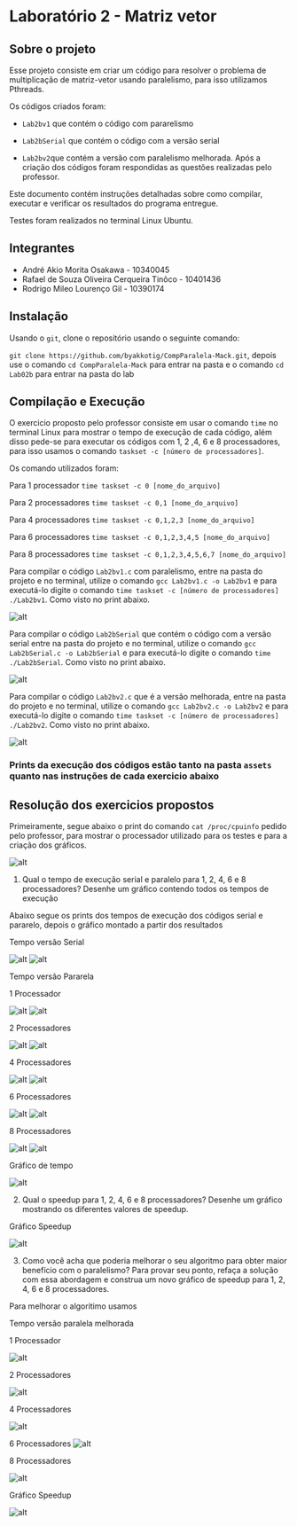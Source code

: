# Laboratório 2 - Matriz vetor

## Sobre o projeto

Esse projeto consiste em criar um código para resolver o problema de multiplicação de matriz-vetor usando paralelismo, para isso utilizamos Pthreads. 

Os códigos criados foram: 

- `Lab2bv1` que contém o código com pararelismo 

- `Lab2bSerial` que contém o código com a versão serial 

- `Lab2bv2`que contém a versão com paralelismo melhorada. Após a criação dos códigos foram respondidas as questões realizadas pelo professor.

Este documento contém instruções detalhadas sobre como compilar, executar e verificar os resultados do programa entregue.

Testes foram realizados no terminal Linux Ubuntu.

## Integrantes

- André Akio Morita Osakawa - 10340045
- Rafael de Souza Oliveira Cerqueira Tinôco - 10401436
- Rodrigo Mileo Lourenço Gil - 10390174

## Instalação

Usando o `git`, clone o repositório usando o seguinte comando:

`git clone https://github.com/byakkotig/CompParalela-Mack.git`, depois use o comando `cd CompParalela-Mack` para entrar na pasta e o comando `cd Lab02b` para entrar na pasta do lab

## Compilação e Execução

O exercicio proposto pelo professor consiste em usar o comando `time` no terminal Linux para mostrar o tempo de execução de cada código, além disso pede-se para executar os códigos com 1, 2 ,4, 6 e 8 processadores, para isso usamos o comando `taskset -c [número de processadores]`.

Os comando utilizados foram: 

Para 1 processador `time taskset -c 0 [nome_do_arquivo]` 

Para 2 processadores `time taskset -c 0,1 [nome_do_arquivo]`

Para 4 processadores `time taskset -c 0,1,2,3 [nome_do_arquivo]`

Para 6 processadores `time taskset -c 0,1,2,3,4,5 [nome_do_arquivo]`

Para 8 processadores `time taskset -c 0,1,2,3,4,5,6,7 [nome_do_arquivo]`


Para compilar o código `Lab2bv1.c` com paralelismo, entre na pasta do projeto e no terminal, utilize o comando `gcc Lab2bv1.c -o Lab2bv1` e para executá-lo digite o comando `time taskset -c [número de processadores] ./Lab2bv1`. Como visto no print abaixo.

![alt](/Lab02b/assets/compilacao1.png)

Para compilar o código `Lab2bSerial` que contém o código com a versão serial entre na pasta do projeto e no terminal, utilize o comando `gcc Lab2bSerial.c -o Lab2bSerial` e para executá-lo digite o comando `time ./Lab2bSerial`. Como visto no print abaixo.

![alt](/Lab02/assets/compilacao2.png)

Para compilar o código `Lab2bv2.c` que é a versão melhorada, entre na pasta do projeto e no terminal, utilize o comando `gcc Lab2bv2.c -o Lab2bv2` e para executá-lo digite o comando `time taskset -c [número de processadores] ./Lab2bv2`. Como visto no print abaixo.

![alt](/Lab02b/assets/compilacao3.png)

### Prints da execução dos códigos estão tanto na pasta `assets` quanto nas instruções de cada exercicio abaixo

## Resolução dos exercicios propostos

Primeiramente, segue abaixo o print do comando `cat /proc/cpuinfo` pedido pelo professor, para mostrar o processador utilizado para os testes e para a criação dos gráficos.

![alt](/Lab02b/assets/processador.png)


1. Qual o tempo de execução serial e paralelo para 1, 2, 4, 6 e 8 processadores? Desenhe um gráfico contendo todos os tempos de execução

Abaixo segue os prints dos tempos de execução dos códigos serial e pararelo, depois o gráfico montado a partir dos resultados

 Tempo versão Serial

![alt](/Lab02b/assets/serial.png)
![alt](/Lab02b/assets/serial2.png)


Tempo versão Pararela

1 Processador

![alt](/Lab02b/assets/par1p1.png)
![alt](/Lab02b/assets/par1p2.png)

2 Processadores

![alt](/Lab02b/assets/par2p1.png)
![alt](/Lab02b/assets/par2p2.png)

4 Processadores

![alt](/Lab02b/assets/par4p1.png)
![alt](/Lab02b/assets/par4p2.png)

6 Processadores

![alt](/Lab02b/assets/par6p1.png)
![alt](/Lab02b/assets/par6p2.png)


8 Processadores

![alt](/Lab02b/assets/par8p1.png)
![alt](/Lab02b/assets/par8p2.png)


Gráfico de tempo

![alt](/Lab02b/assets/graf1.png)

2. Qual o speedup para 1, 2, 4, 6 e 8 processadores? Desenhe um gráfico mostrando os diferentes valores de speedup.

Gráfico Speedup


![alt](/Lab02b/assets/graf2.png)

3. Como você acha que poderia melhorar o seu algoritmo para obter maior benefício com o paralelismo? Para provar seu ponto, refaça a solução com essa abordagem e construa um novo gráfico de speedup para 1, 2, 4, 6 e 8 processadores.

Para melhorar o algoritimo usamos 

Tempo versão paralela melhorada

1 Processador

![alt](/Lab02b/assets/par-mel1.png)

2 Processadores

![alt](/Lab02b/assets/par-mel2.png)

4 Processadores

![alt](/Lab02b/assets/par-mel4.png)

6 Processadores
![alt](/Lab02b/assets/par-mel6.png)

8 Processadores

![alt](/Lab02b/assets/par-mel8.png)

Gráfico Speedup

![alt](/Lab02b/assets/graf3.png)